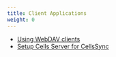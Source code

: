 ```yaml
---
title: Client Applications
weight: 0
---
```



* [Using WebDAV clients](../client-applications/client-applications/using-webdav-clients)
* [Setup Cells Server for CellsSync](../client-applications/client-applications/setup-cells-server-for-cellssync)
